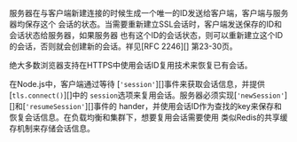
服务器在与客户端新建连接的时候生成一个唯一的ID发送给客户端，客户端与服务器均保存这个
会话的状态。当需要重新建立SSL会话时，客户端发送保存的ID和会话状态给服务器，如果服务器
也有这个ID的会话状态，则可以重新建立这个ID的会话，否则就会创建新的会话。祥见[RFC 2246][]
第23-30页。

绝大多数浏览器支持在HTTPS中使用会话ID复用技术来恢复已有会话。

在Node.js中，客户端通过等待 [`'session'`][]事件来获取会话信息，并提供[`tls.connect()`][]中的
`session`选项来复用会话。服务器必须实现[`'newSession'`][]和[`'resumeSession'`][]事件的
hander，并使用会话ID作为查找的key来保存和恢复会话信息。在负载均衡和集群下，想要复用会话需要使用
类似Redis的共享缓存机制来存储会话信息。


